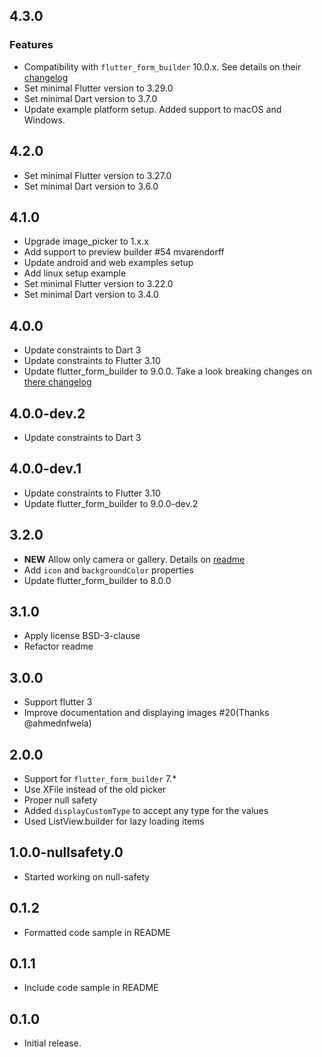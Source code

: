 ## 4.3.0

### Features

* Compatibility with `flutter_form_builder` 10.0.x. See details on their [changelog](https://pub.dev/packages/flutter_form_builder/changelog)
* Set minimal Flutter version to 3.29.0
* Set minimal Dart version to 3.7.0
* Update example platform setup. Added support to macOS and Windows.

## 4.2.0

* Set minimal Flutter version to 3.27.0
* Set minimal Dart version to 3.6.0

## 4.1.0

* Upgrade image_picker to 1.x.x
* Add support to preview builder #54 mvarendorff
* Update android and web examples setup
* Add linux setup example
* Set minimal Flutter version to 3.22.0
* Set minimal Dart version to 3.4.0

## 4.0.0

* Update constraints to Dart 3
* Update constraints to Flutter 3.10
* Update flutter_form_builder to 9.0.0. Take a look breaking changes on [there changelog](https://pub.dev/packages/flutter_form_builder/changelog#900)

## 4.0.0-dev.2

* Update constraints to Dart 3

## 4.0.0-dev.1

* Update constraints to Flutter 3.10
* Update flutter_form_builder to 9.0.0-dev.2

## 3.2.0

* **NEW** Allow only camera or gallery. Details on [readme](https://github.com/flutter-form-builder-ecosystem/form_builder_image_picker#only-specific-pickers)
* Add `icon` and `backgroundColor` properties
* Update flutter_form_builder to 8.0.0

## 3.1.0

* Apply license BSD-3-clause
* Refactor readme

## 3.0.0

* Support flutter 3
* Improve documentation and displaying images #20(Thanks @ahmednfwela)

## 2.0.0

* Support for `flutter_form_builder` 7.*
* Use XFile instead of the old picker
* Proper null safety
* Added `displayCustomType` to accept any type for the values
* Used ListView.builder for lazy loading items

## 1.0.0-nullsafety.0

* Started working on null-safety

## 0.1.2

* Formatted code sample in README

## 0.1.1

* Include code sample in README

## 0.1.0

* Initial release.

